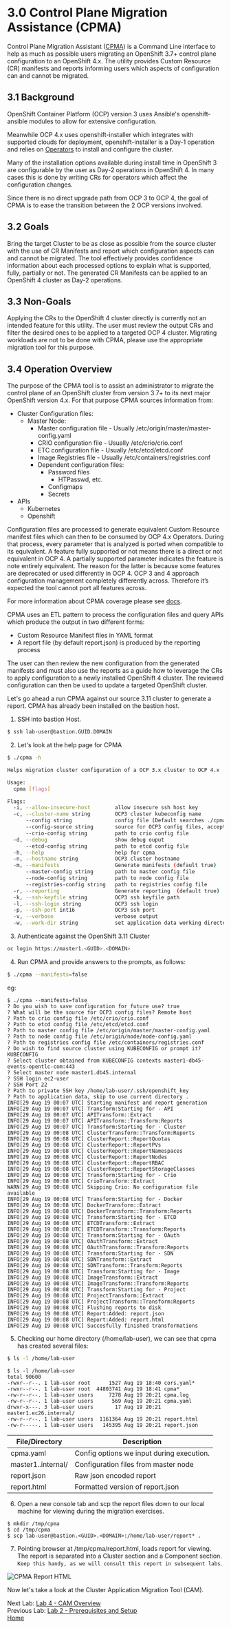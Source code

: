 # 3.0 Control Plane Migration Assistance (CPMA)

Control Plane Migration Assistant ([CPMA](https://github.com/fusor/cpma)) is a Command Line interface to help as much as possible users migrating an OpenShift 3.7+ control plane configuration to an OpenShift 4.x. The utility provides Custom Resource (CR) manifests and reports informing users which aspects of configuration can and cannot be migrated.

## 3.1 Background

OpenShift Container Platform (OCP) version 3 uses Ansible's openshift-ansible modules to allow for extensive configuration.

Meanwhile OCP 4.x uses openshift-installer which integrates with supported clouds for deployment, openshift-installer is a Day-1 operation and relies on [Operators](https://www.openshift.com/learn/topics/operators) to install and configure the cluster.

Many of the installation options available during install time in OpenShift 3 are configurable by the user as Day-2 operations in OpenShift 4.
In many cases this is done by writing CRs for operators which affect the configuration changes.

Since there is no direct upgrade path from OCP 3 to OCP 4, the goal of CPMA is to ease the transition between the 2 OCP versions involved.

## 3.2 Goals

Bring the target Cluster to be as close as possible from the source cluster with the use of CR Manifests and report which configuration aspects can and cannot be migrated.
The tool effectively provides confidence information about each processed options to explain what is supported, fully, partially or not.
The generated CR Manifests can be applied to an OpenShift 4 cluster as Day-2 operations.

## 3.3 Non-Goals

Applying the CRs to the OpenShift 4 cluster directly is currently not an intended feature for this utility.
The user must review the output CRs and filter the desired ones to be applied to a targeted OCP 4 cluster.
Migrating workloads are not to be done with CPMA, please use the appropriate migration tool for this purpose.

## 3.4 Operation Overview

The purpose of the CPMA tool is to assist an administrator to migrate the control plane of an OpenShift cluster from version 3.7+ to its next major OpenShift version 4.x.
For that purpose CPMA sources information from:
- Cluster Configuration files:
  - Master Node:
    - Master configuration file - Usually /etc/origin/master/master-config.yaml
    - CRIO configuration file - Usually /etc/crio/crio.conf
    - ETC configuration file - Usually /etc/etcd/etcd.conf
    - Image Registries file - Usually /etc/containers/registries.conf
    - Dependent configuration files:
      - Password files
        - HTPasswd, etc.
      - Configmaps
      - Secrets
- APIs
  - Kubernetes
  - Openshift

Configuration files are processed to generate equivalent Custom Resource manifest files which can then to be consumed by OCP 4.x Operators.
During that process, every parameter that is analyzed is ported when compatible to its equivalent.
A feature fully supported or not means there is a direct or not equivalent in OCP 4.
A partially supported parameter indicates the feature is note entirely equivalent.
The reason for the latter is because some features are deprecated or used differently in OCP 4.
OCP 3 and 4 approach configuration management completely differently across.
Therefore it’s expected the tool cannot port all features across.

For more information about CPMA coverage please see [docs](./docs).

CPMA uses an ETL pattern to process the configuration files and query APIs which produce the output in two different forms:
- Custom Resource Manifest files in YAML format
- A report file (by default report.json) is produced by the reporting process

The user can then review the new configuration from the generated manifests and must also use the reports as a guide how to leverage the CRs to apply configuration to a newly installed OpenShift 4 cluster. The reviewed configuration can then be used to update a targeted OpenShift cluster.

Let's go ahead a run CPMA against our source 3.11 cluster to generate a report.  CPMA has already been installed on the bastion host.

1. SSH into bastion Host.
```bash
$ ssh lab-user@bastion.GUID.DOMAIN
```

2. Let's look at the help page for CPMA
```bash
$ ./cpma -h
```

```bash
Helps migration cluster configuration of a OCP 3.x cluster to OCP 4.x

Usage:
  cpma [flags]

Flags:
  -i, --allow-insecure-host        allow insecure ssh host key
  -c, --cluster-name string        OCP3 cluster kubeconfig name
      --config string              config file (Default searches ./cpma.yaml, $HOME/cpma.yml)
      --config-source string       source for OCP3 config files, accepted values: remote or local
      --crio-config string         path to crio config file
  -d, --debug                      show debug ouput
      --etcd-config string         path to etcd config file
  -h, --help                       help for cpma
  -n, --hostname string            OCP3 cluster hostname
  -m, --manifests                  Generate manifests (default true)
      --master-config string       path to master config file
      --node-config string         path to node config file
      --registries-config string   path to registries config file
  -r, --reporting                  Generate reporting  (default true)
  -k, --ssh-keyfile string         OCP3 ssh keyfile path
  -l, --ssh-login string           OCP3 ssh login
  -p, --ssh-port int16             OCP3 ssh port
  -v, --verbose                    verbose output
  -w, --work-dir string            set application data working directory (Default ".")
```

3. Authenticate against the OpenShift 3.11 Cluster
```bash
oc login https://master1.<GUID>.<DOMAIN>
```

4. Run CPMA and provide answers to the prompts, as follows:
```bash
$ ./cpma --manifests=false
```

eg:

```
$ ./cpma --manifests=false
? Do you wish to save configuration for future use? true
? What will be the source for OCP3 config files? Remote host
? Path to crio config file /etc/crio/crio.conf
? Path to etcd config file /etc/etcd/etcd.conf
? Path to master config file /etc/origin/master/master-config.yaml
? Path to node config file /etc/origin/node/node-config.yaml
? Path to registries config file /etc/containers/registries.conf
? Do wish to find source cluster using KUBECONFIG or prompt it? KUBECONFIG
? Select cluster obtained from KUBECONFIG contexts master1-db45-events-opentlc-com:443
? Select master node master1.db45.internal
? SSH login ec2-user
? SSH Port 22
? Path to private SSH key /home/lab-user/.ssh/openshift_key
? Path to application data, skip to use current directory .
INFO[29 Aug 19 00:07 UTC] Starting manifest and report generation      
INFO[29 Aug 19 00:07 UTC] Transform:Starting for - API                 
INFO[29 Aug 19 00:07 UTC] APITransform::Extract                        
INFO[29 Aug 19 00:07 UTC] APITransform::Transform:Reports              
INFO[29 Aug 19 00:07 UTC] Transform:Starting for - Cluster             
INFO[29 Aug 19 00:08 UTC] ClusterTransform::Transform:Reports          
INFO[29 Aug 19 00:08 UTC] ClusterReport::ReportQuotas                  
INFO[29 Aug 19 00:08 UTC] ClusterReport::ReportPVs                     
INFO[29 Aug 19 00:08 UTC] ClusterReport::ReportNamespaces              
INFO[29 Aug 19 00:08 UTC] ClusterReport::ReportNodes                   
INFO[29 Aug 19 00:08 UTC] ClusterReport::ReportRBAC                    
INFO[29 Aug 19 00:08 UTC] ClusterReport::ReportStorageClasses          
INFO[29 Aug 19 00:08 UTC] Transform:Starting for - Crio                
INFO[29 Aug 19 00:08 UTC] CrioTransform::Extract                       
WARN[29 Aug 19 00:08 UTC] Skipping Crio: No configuration file available
INFO[29 Aug 19 00:08 UTC] Transform:Starting for - Docker              
INFO[29 Aug 19 00:08 UTC] DockerTransform::Extract                     
INFO[29 Aug 19 00:08 UTC] DockerTransform::Transform:Reports           
INFO[29 Aug 19 00:08 UTC] Transform:Starting for - ETCD                
INFO[29 Aug 19 00:08 UTC] ETCDTransform::Extract                       
INFO[29 Aug 19 00:08 UTC] ETCDTransform::Transform:Reports             
INFO[29 Aug 19 00:08 UTC] Transform:Starting for - OAuth               
INFO[29 Aug 19 00:08 UTC] OAuthTransform::Extract                      
INFO[29 Aug 19 00:08 UTC] OAuthTransform::Transform:Reports            
INFO[29 Aug 19 00:08 UTC] Transform:Starting for - SDN                 
INFO[29 Aug 19 00:08 UTC] SDNTransform::Extract                        
INFO[29 Aug 19 00:08 UTC] SDNTransform::Transform:Reports              
INFO[29 Aug 19 00:08 UTC] Transform:Starting for - Image               
INFO[29 Aug 19 00:08 UTC] ImageTransform::Extract                      
INFO[29 Aug 19 00:08 UTC] ImageTransform::Transform:Reports            
INFO[29 Aug 19 00:08 UTC] Transform:Starting for - Project             
INFO[29 Aug 19 00:08 UTC] ProjectTransform::Extract                    
INFO[29 Aug 19 00:08 UTC] ProjectTransform::Transform:Reports          
INFO[29 Aug 19 00:08 UTC] Flushing reports to disk                     
INFO[29 Aug 19 00:08 UTC] Report:Added: report.json                    
INFO[29 Aug 19 00:08 UTC] Report:Added: report.html                    
INFO[29 Aug 19 00:08 UTC] Succesfully finished transformations
```

5. Checking our home directory (/home/lab-user), we can see that cpma has created several files:

```bash
$ ls -l /home/lab-user
```

```
$ ls -l /home/lab-user
total 90600
-rwxr--r--. 1 lab-user root      1527 Aug 19 18:40 cors.yaml*
-rwxr--r--. 1 lab-user root  44803741 Aug 19 18:41 cpma*
-rw-r--r--. 1 lab-user users     7278 Aug 19 20:21 cpma.log
-rw-r--r--. 1 lab-user users      569 Aug 19 20:21 cpma.yaml
drwxr-x---. 3 lab-user users       17 Aug 19 20:21 master1.ec26.internal/
-rw-r--r--. 1 lab-user users  1161364 Aug 19 20:21 report.html
-rw-r-----. 1 lab-user users   145395 Aug 19 20:21 report.json
```
| File/Directory        | Description    |
| -----------     | ----------- |
| cpma.yaml   | Config options we input during execution.      |
| master1.<GUID>.internal/| Configuration files from master node|
|report.json| Raw json encoded report |
|report.html| Formatted version of report.json|

6. Open a new console tab and scp the report files down to our local machine for viewing during the migration exercises.

```
$ mkdir /tmp/cpma
$ cd /tmp/cpma
$ scp lab-user@bastion.<GUID>.<DOMAIN>:/home/lab-user/report* .
```

7. Pointing browser at /tmp/cpma/report.html, loads report for viewing.  The report is separated into a Cluster section and a Component section.  `Keep this handy, as we will consult this report in subsequent labs`.

![CPMA Report HTML](./screenshots/lab3/cpma-report-html.png)

Now let's take a look at the Cluster Application Migration Tool (CAM).

Next Lab: [Lab 4 - CAM Overview](./4.md)<br>
Previous Lab: [Lab 2 - Prerequisites and Setup](./2.md)<br>
[Home](./README.md)
